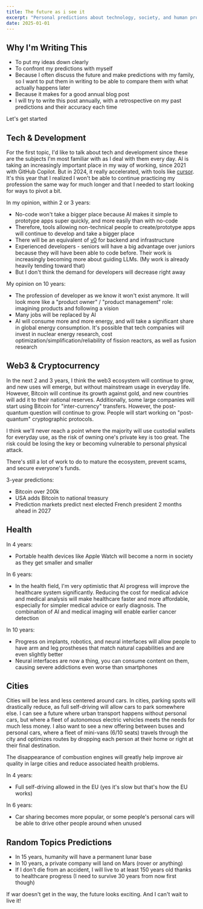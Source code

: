 ```yaml
--- 
title: The future as i see it
excerpt: "Personal predictions about technology, society, and human progress over the next 15 years"
date: 2025-01-01
---
```


## Why I'm Writing This

- To put my ideas down clearly
- To confront my predictions with myself
- Because I often discuss the future and make predictions with my family, so I want to put them in writing to be able to compare them with what actually happens later
- Because it makes for a good annual blog post
- I will try to write this post annually, with a retrospective on my past predictions and their accuracy each time

Let's get started

## Tech & Development

For the first topic, I'd like to talk about tech and development since these are the subjects I'm most familiar with as I deal with them every day. AI is taking an increasingly important place in my way of working, since 2021 with GitHub Copilot. But in 2024, it really accelerated, with tools like [cursor](https://www.cursor.com/). It's this year that I realized I won't be able to continue practicing my profession the same way for much longer and that I needed to start looking for ways to pivot a bit.

In my opinion, within 2 or 3 years:

- No-code won't take a bigger place because AI makes it simple to prototype apps super quickly, and more easily than with no-code
- Therefore, tools allowing non-technical people to create/prototype apps will continue to develop and take a bigger place
- There will be an equivalent of [v0](https://v0.dev/) for backend and infrastructure
- Experienced developers - seniors will have a big advantage over juniors because they will have been able to code before. Their work is increasingly becoming more about guiding LLMs. (My work is already heavily tending toward that)
- But I don't think the demand for developers will decrease right away

My opinion on 10 years:

- The profession of developer as we know it won't exist anymore. It will look more like a "product owner" / "product management" role: imagining products and following a vision
- Many jobs will be replaced by AI
- AI will consume more and more energy, and will take a significant share in global energy consumption. It's possible that tech companies will invest in nuclear energy research, cost optimization/simplification/reliability of fission reactors, as well as fusion research

## Web3 & Cryptocurrency

In the next 2 and 3 years, I think the web3 ecosystem will continue to grow, and new uses will emerge, but without mainstream usage in everyday life. However, Bitcoin will continue its growth against gold, and new countries will add it to their national reserves. Additionally, some large companies will start using Bitcoin for "inter-currency" transfers. However, the post-quantum question will continue to grow. People will start working on "post-quantum" cryptographic protocols.

I think we'll never reach a point where the majority will use custodial wallets for everyday use, as the risk of owning one's private key is too great. The risk could be losing the key or becoming vulnerable to personal physical attack.

There's still a lot of work to do to mature the ecosystem, prevent scams, and secure everyone's funds.

3-year predictions:

- Bitcoin over 200k
- USA adds Bitcoin to national treasury
- Prediction markets predict next elected French president 2 months ahead in 2027

## Health

In 4 years:

- Portable health devices like Apple Watch will become a norm in society as they get smaller and smaller

In 6 years:

- In the health field, I'm very optimistic that AI progress will improve the healthcare system significantly. Reducing the cost for medical advice and medical analysis will make healthcare faster and more affordable, especially for simpler medical advice or early diagnosis.
The combination of AI and medical imaging will enable earlier cancer detection

In 10 years:

- Progress on implants, robotics, and neural interfaces will allow people to have arm and leg prostheses that match natural capabilities and are even slightly better
- Neural interfaces are now a thing, you can consume content on them, causing severe addictions even worse than smartphones

## Cities

Cities will be less and less centered around cars. In cities, parking spots will drastically reduce, as full self-driving will allow cars to park somewhere else. I can see a future where urban transport happens without personal cars, but where a fleet of autonomous electric vehicles meets the needs for much less money. I also want to see a new offering between buses and personal cars, where a fleet of mini-vans (6/10 seats) travels through the city and optimizes routes by dropping each person at their home or right at their final destination.

The disappearance of combustion engines will greatly help improve air quality in large cities and reduce associated health problems.

In 4 years:

- Full self-driving allowed in the EU (yes it's slow but that's how the EU works)

In 6 years:

- Car sharing becomes more popular, or some people's personal cars will be able to drive other people around when unused

## Random Topics Predictions

- In 15 years, humanity will have a permanent lunar base
- In 10 years, a private company will land on Mars (rover or anything)
- If I don't die from an accident, I will live to at least 150 years old thanks to healthcare progress (I need to survive 30 years from now first though)

If war doesn't get in the way, the future looks exciting. And I can't wait to live it!
